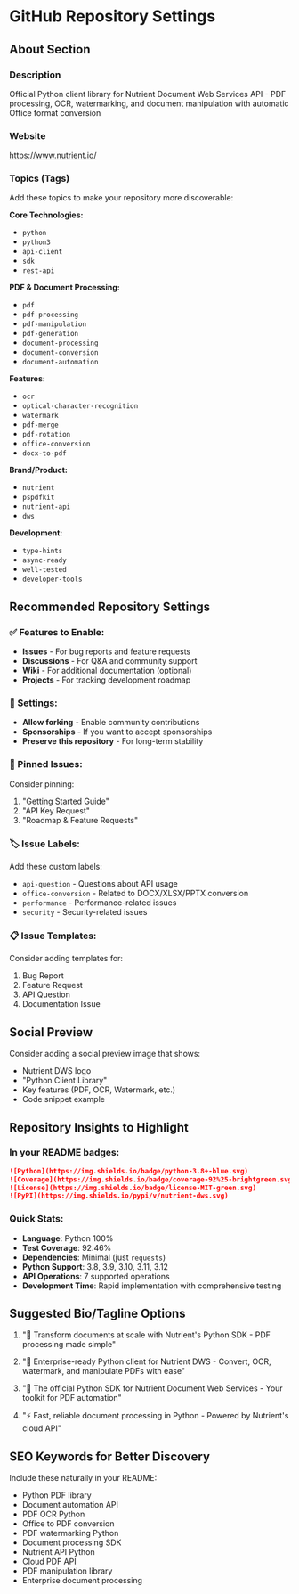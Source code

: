 # GitHub Repository Settings

## About Section

### Description
Official Python client library for Nutrient Document Web Services API - PDF processing, OCR, watermarking, and document manipulation with automatic Office format conversion

### Website
https://www.nutrient.io/

### Topics (Tags)
Add these topics to make your repository more discoverable:

**Core Technologies:**
- `python`
- `python3`
- `api-client`
- `sdk`
- `rest-api`

**PDF & Document Processing:**
- `pdf`
- `pdf-processing`
- `pdf-manipulation`
- `pdf-generation`
- `document-processing`
- `document-conversion`
- `document-automation`

**Features:**
- `ocr`
- `optical-character-recognition`
- `watermark`
- `pdf-merge`
- `pdf-rotation`
- `office-conversion`
- `docx-to-pdf`

**Brand/Product:**
- `nutrient`
- `pspdfkit`
- `nutrient-api`
- `dws`

**Development:**
- `type-hints`
- `async-ready`
- `well-tested`
- `developer-tools`

## Recommended Repository Settings

### ✅ Features to Enable:
- **Issues** - For bug reports and feature requests
- **Discussions** - For Q&A and community support
- **Wiki** - For additional documentation (optional)
- **Projects** - For tracking development roadmap

### 🔧 Settings:
- **Allow forking** - Enable community contributions
- **Sponsorships** - If you want to accept sponsorships
- **Preserve this repository** - For long-term stability

### 📌 Pinned Issues:
Consider pinning:
1. "Getting Started Guide"
2. "API Key Request"
3. "Roadmap & Feature Requests"

### 🏷️ Issue Labels:
Add these custom labels:
- `api-question` - Questions about API usage
- `office-conversion` - Related to DOCX/XLSX/PPTX conversion
- `performance` - Performance-related issues
- `security` - Security-related issues

### 📋 Issue Templates:
Consider adding templates for:
1. Bug Report
2. Feature Request
3. API Question
4. Documentation Issue

## Social Preview

Consider adding a social preview image that shows:
- Nutrient DWS logo
- "Python Client Library"
- Key features (PDF, OCR, Watermark, etc.)
- Code snippet example

## Repository Insights to Highlight

### In your README badges:
```markdown
![Python](https://img.shields.io/badge/python-3.8+-blue.svg)
![Coverage](https://img.shields.io/badge/coverage-92%25-brightgreen.svg)
![License](https://img.shields.io/badge/license-MIT-green.svg)
![PyPI](https://img.shields.io/pypi/v/nutrient-dws.svg)
```

### Quick Stats:
- **Language**: Python 100%
- **Test Coverage**: 92.46%
- **Dependencies**: Minimal (just `requests`)
- **Python Support**: 3.8, 3.9, 3.10, 3.11, 3.12
- **API Operations**: 7 supported operations
- **Development Time**: Rapid implementation with comprehensive testing

## Suggested Bio/Tagline Options

1. "🚀 Transform documents at scale with Nutrient's Python SDK - PDF processing made simple"

2. "📄 Enterprise-ready Python client for Nutrient DWS - Convert, OCR, watermark, and manipulate PDFs with ease"

3. "🔧 The official Python SDK for Nutrient Document Web Services - Your toolkit for PDF automation"

4. "⚡ Fast, reliable document processing in Python - Powered by Nutrient's cloud API"

## SEO Keywords for Better Discovery

Include these naturally in your README:
- Python PDF library
- Document automation API
- PDF OCR Python
- Office to PDF conversion
- PDF watermarking Python
- Document processing SDK
- Nutrient API Python
- Cloud PDF API
- PDF manipulation library
- Enterprise document processing